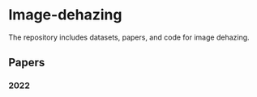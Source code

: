 # Image-dehazing
The repository includes datasets, papers, and code for image dehazing.
## Papers
### 2022

